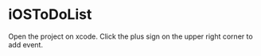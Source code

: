 # iOSToDoList
Open the project on xcode. Click the plus sign on the upper right corner to add event.
